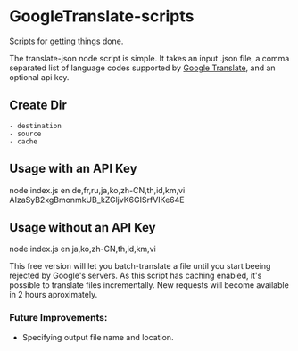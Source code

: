 # GoogleTranslate-scripts

Scripts for getting things done.

The translate-json node script is simple. It takes an input .json file, a comma separated list of language codes supported by [Google Translate](https://ctrlq.org/code/19899-google-translate-languages), and an optional api key.

## Create Dir

    - destination
    - source
    - cache

## Usage with an API Key

node index.js en de,fr,ru,ja,ko,zh-CN,th,id,km,vi AIzaSyB2xgBmonmkUB_kZGljvK6GISrfVIKe64E

## Usage without an API Key

node index.js en ja,ko,zh-CN,th,id,km,vi

This free version will let you batch-translate a file until you start beeing rejected by Google's servers. As this script has caching enabled, it's possible to translate files incrementally. New requests will become available in 2 hours aproximately.

### Future Improvements:

-   Specifying output file name and location.
